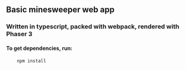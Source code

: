 ## Basic minesweeper web app

### Written in typescript, packed with webpack, rendered with Phaser 3

#### To get dependencies, run: 

```$
    npm install
```


